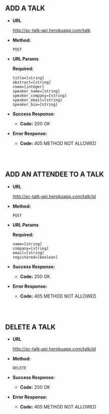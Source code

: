 **ADD A TALK**
----

* **URL**

  http://sc-talk-api.herokuapp.com/talk

* **Method:**

  `POST`
  
*  **URL Params**

   **Required:**
 
   `title=[string]` <br>
   `abstract=[string]` <br>
   `room=[integer]` <br>
   `speaker_name=[string]` <br>
   `speaker_company=[string]` <br>
   `speaker_email=[string]` <br>
   `speaker_bio=[string]` <br>

* **Success Response:**

  * **Code:** 200 OK
 
* **Error Response:**

  * **Code:** 405 METHOD NOT ALLOWED

<br>
<br>

**ADD AN ATTENDEE TO A TALK**
----

* **URL**

  http://sc-talk-api.herokuapp.com/talk/id

* **Method:**

  `POST`
  
*  **URL Params**

   **Required:**
 
   `name=[string]` <br>
   `company=[string]` <br>
   `email=[string]` <br>
   `registered=[boolean]` <br>

* **Success Response:**

  * **Code:** 200 OK
 
* **Error Response:**

  * **Code:** 405 METHOD NOT ALLOWED

  <br>
<br>

**DELETE A TALK**
----

* **URL**

  http://sc-talk-api.herokuapp.com/talk/id

* **Method:**

  `DELETE`

* **Success Response:**

  * **Code:** 200 OK
 
* **Error Response:**

  * **Code:** 405 METHOD NOT ALLOWED